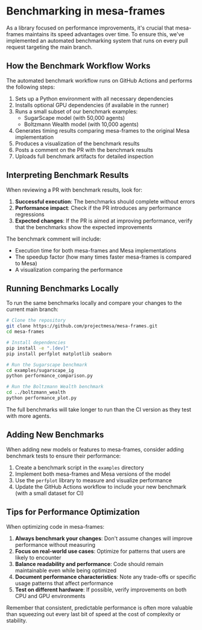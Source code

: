 # Benchmarking in mesa-frames

As a library focused on performance improvements, it's crucial that mesa-frames maintains its speed advantages over time. To ensure this, we've implemented an automated benchmarking system that runs on every pull request targeting the main branch.

## How the Benchmark Workflow Works

The automated benchmark workflow runs on GitHub Actions and performs the following steps:

1. Sets up a Python environment with all necessary dependencies
2. Installs optional GPU dependencies (if available in the runner)
3. Runs a small subset of our benchmark examples:
   - SugarScape model (with 50,000 agents)
   - Boltzmann Wealth model (with 10,000 agents)
4. Generates timing results comparing mesa-frames to the original Mesa implementation
5. Produces a visualization of the benchmark results
6. Posts a comment on the PR with the benchmark results
7. Uploads full benchmark artifacts for detailed inspection

## Interpreting Benchmark Results

When reviewing a PR with benchmark results, look for:

1. **Successful execution**: The benchmarks should complete without errors
2. **Performance impact**: Check if the PR introduces any performance regressions
3. **Expected changes**: If the PR is aimed at improving performance, verify that the benchmarks show the expected improvements

The benchmark comment will include:

- Execution time for both mesa-frames and Mesa implementations
- The speedup factor (how many times faster mesa-frames is compared to Mesa)
- A visualization comparing the performance

## Running Benchmarks Locally

To run the same benchmarks locally and compare your changes to the current main branch:

```bash
# Clone the repository
git clone https://github.com/projectmesa/mesa-frames.git
cd mesa-frames

# Install dependencies
pip install -e ".[dev]"
pip install perfplot matplotlib seaborn

# Run the Sugarscape benchmark
cd examples/sugarscape_ig
python performance_comparison.py

# Run the Boltzmann Wealth benchmark
cd ../boltzmann_wealth
python performance_plot.py
```

The full benchmarks will take longer to run than the CI version as they test with more agents.

## Adding New Benchmarks

When adding new models or features to mesa-frames, consider adding benchmark tests to ensure their performance:

1. Create a benchmark script in the `examples` directory
2. Implement both mesa-frames and Mesa versions of the model
3. Use the `perfplot` library to measure and visualize performance
4. Update the GitHub Actions workflow to include your new benchmark (with a small dataset for CI)

## Tips for Performance Optimization

When optimizing code in mesa-frames:

1. **Always benchmark your changes**: Don't assume changes will improve performance without measuring
2. **Focus on real-world use cases**: Optimize for patterns that users are likely to encounter
3. **Balance readability and performance**: Code should remain maintainable even while being optimized
4. **Document performance characteristics**: Note any trade-offs or specific usage patterns that affect performance
5. **Test on different hardware**: If possible, verify improvements on both CPU and GPU environments

Remember that consistent, predictable performance is often more valuable than squeezing out every last bit of speed at the cost of complexity or stability.
